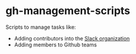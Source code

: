 # gh-management-scripts
Scripts to manage tasks like:
  - Adding contributors into the [Slack organization](https://andelaosp.slack.com/)
  - Adding members to Github teams
